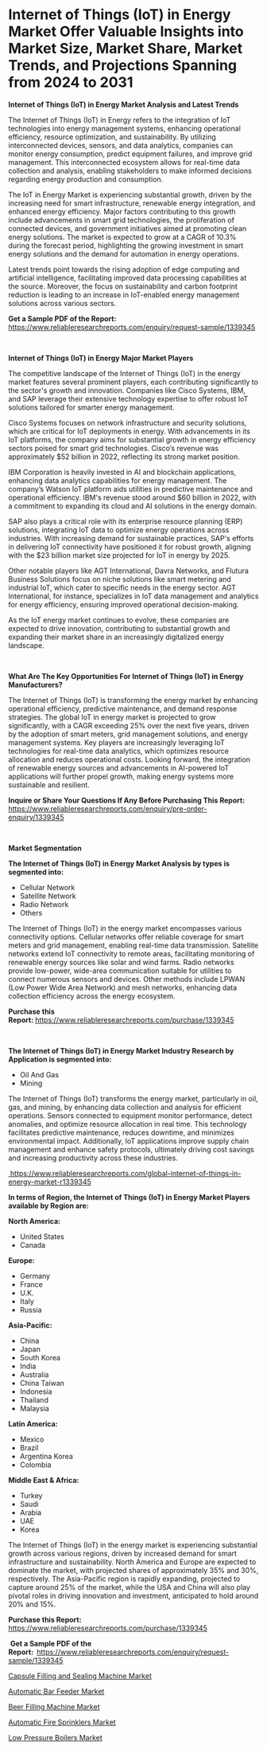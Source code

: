 <p><h1>Internet of Things (IoT) in Energy Market Offer Valuable Insights into Market Size, Market Share, Market Trends, and Projections Spanning from 2024 to 2031</h1></p><p><strong>Internet of Things (IoT) in Energy Market Analysis and Latest Trends</strong></p>
<p><p>The Internet of Things (IoT) in Energy refers to the integration of IoT technologies into energy management systems, enhancing operational efficiency, resource optimization, and sustainability. By utilizing interconnected devices, sensors, and data analytics, companies can monitor energy consumption, predict equipment failures, and improve grid management. This interconnected ecosystem allows for real-time data collection and analysis, enabling stakeholders to make informed decisions regarding energy production and consumption. </p><p>The IoT in Energy Market is experiencing substantial growth, driven by the increasing need for smart infrastructure, renewable energy integration, and enhanced energy efficiency. Major factors contributing to this growth include advancements in smart grid technologies, the proliferation of connected devices, and government initiatives aimed at promoting clean energy solutions. The market is expected to grow at a CAGR of 10.3% during the forecast period, highlighting the growing investment in smart energy solutions and the demand for automation in energy operations.</p><p>Latest trends point towards the rising adoption of edge computing and artificial intelligence, facilitating improved data processing capabilities at the source. Moreover, the focus on sustainability and carbon footprint reduction is leading to an increase in IoT-enabled energy management solutions across various sectors.</p></p>
<p><strong>Get a Sample PDF of the Report:&nbsp;</strong> <a href="https://www.reliableresearchreports.com/enquiry/request-sample/1339345?utm_campaign=5&utm_medium=2&utm_source=Github&utm_content=ia&utm_term=20102024&utm_id=internet-of-things-iot-in-energy">https://www.reliableresearchreports.com/enquiry/request-sample/1339345</a></p>
<p>&nbsp;</p>
<p><strong>Internet of Things (IoT) in Energy Major Market Players</strong></p>
<p><p>The competitive landscape of the Internet of Things (IoT) in the energy market features several prominent players, each contributing significantly to the sector's growth and innovation. Companies like Cisco Systems, IBM, and SAP leverage their extensive technology expertise to offer robust IoT solutions tailored for smarter energy management.</p><p>Cisco Systems focuses on network infrastructure and security solutions, which are critical for IoT deployments in energy. With advancements in its IoT platforms, the company aims for substantial growth in energy efficiency sectors poised for smart grid technologies. Cisco’s revenue was approximately $52 billion in 2022, reflecting its strong market position.</p><p>IBM Corporation is heavily invested in AI and blockchain applications, enhancing data analytics capabilities for energy management. The company’s Watson IoT platform aids utilities in predictive maintenance and operational efficiency. IBM's revenue stood around $60 billion in 2022, with a commitment to expanding its cloud and AI solutions in the energy domain.</p><p>SAP also plays a critical role with its enterprise resource planning (ERP) solutions, integrating IoT data to optimize energy operations across industries. With increasing demand for sustainable practices, SAP's efforts in delivering IoT connectivity have positioned it for robust growth, aligning with the $23 billion market size projected for IoT in energy by 2025.</p><p>Other notable players like AGT International, Davra Networks, and Flutura Business Solutions focus on niche solutions like smart metering and industrial IoT, which cater to specific needs in the energy sector. AGT International, for instance, specializes in IoT data management and analytics for energy efficiency, ensuring improved operational decision-making.</p><p>As the IoT energy market continues to evolve, these companies are expected to drive innovation, contributing to substantial growth and expanding their market share in an increasingly digitalized energy landscape.</p></p>
<p>&nbsp;</p>
<p><strong>What Are The Key Opportunities For Internet of Things (IoT) in Energy Manufacturers?</strong></p>
<p><p>The Internet of Things (IoT) is transforming the energy market by enhancing operational efficiency, predictive maintenance, and demand response strategies. The global IoT in energy market is projected to grow significantly, with a CAGR exceeding 25% over the next five years, driven by the adoption of smart meters, grid management solutions, and energy management systems. Key players are increasingly leveraging IoT technologies for real-time data analytics, which optimizes resource allocation and reduces operational costs. Looking forward, the integration of renewable energy sources and advancements in AI-powered IoT applications will further propel growth, making energy systems more sustainable and resilient.</p></p>
<p><strong>Inquire or Share Your Questions If Any Before Purchasing This Report:</strong> <a href="https://www.reliableresearchreports.com/enquiry/pre-order-enquiry/1339345?utm_campaign=5&utm_medium=2&utm_source=Github&utm_content=ia&utm_term=20102024&utm_id=internet-of-things-iot-in-energy">https://www.reliableresearchreports.com/enquiry/pre-order-enquiry/1339345</a></p>
<p>&nbsp;</p>
<p><strong>Market Segmentation</strong></p>
<p><strong>The Internet of Things (IoT) in Energy Market Analysis by types is segmented into:</strong></p>
<p><ul><li>Cellular Network</li><li>Satellite Network</li><li>Radio Network</li><li>Others</li></ul></p>
<p><p>The Internet of Things (IoT) in the energy market encompasses various connectivity options. Cellular networks offer reliable coverage for smart meters and grid management, enabling real-time data transmission. Satellite networks extend IoT connectivity to remote areas, facilitating monitoring of renewable energy sources like solar and wind farms. Radio networks provide low-power, wide-area communication suitable for utilities to connect numerous sensors and devices. Other methods include LPWAN (Low Power Wide Area Network) and mesh networks, enhancing data collection efficiency across the energy ecosystem.</p></p>
<p><strong>Purchase this Report:&nbsp;</strong><a href="https://www.reliableresearchreports.com/purchase/1339345?utm_campaign=5&utm_medium=2&utm_source=Github&utm_content=ia&utm_term=20102024&utm_id=internet-of-things-iot-in-energy">https://www.reliableresearchreports.com/purchase/1339345</a></p>
<p>&nbsp;</p>
<p><strong>The Internet of Things (IoT) in Energy Market Industry Research by Application is segmented into:</strong></p>
<p><ul><li>Oil And Gas</li><li>Mining</li></ul></p>
<p><p>The Internet of Things (IoT) transforms the energy market, particularly in oil, gas, and mining, by enhancing data collection and analysis for efficient operations. Sensors connected to equipment monitor performance, detect anomalies, and optimize resource allocation in real time. This technology facilitates predictive maintenance, reduces downtime, and minimizes environmental impact. Additionally, IoT applications improve supply chain management and enhance safety protocols, ultimately driving cost savings and increasing productivity across these industries.</p></p>
<p><a href="https://www.reliableresearchreports.com/global-internet-of-things-in-energy-market-r1339345?utm_campaign=5&utm_medium=2&utm_source=Github&utm_content=ia&utm_term=20102024&utm_id=internet-of-things-iot-in-energy">&nbsp;https://www.reliableresearchreports.com/global-internet-of-things-in-energy-market-r1339345</a></p>
<p><strong>In terms of Region, the Internet of Things (IoT) in Energy Market Players available by Region are:</strong></p>
<p>
    <p> <strong> North America: </strong>
        <ul>
            <li>United States</li>
            <li>Canada</li>
        </ul>
        </p> 
    <p> <strong> Europe: </strong>
        <ul>
            <li>Germany</li>
            <li>France</li>
            <li>U.K.</li>
            <li>Italy</li>
            <li>Russia</li>
        </ul>
        </p> 
    <p> <strong> Asia-Pacific: </strong>
        <ul>
            <li>China</li>
            <li>Japan</li>
            <li>South Korea</li>
            <li>India</li>
            <li>Australia</li>
            <li>China Taiwan</li>
            <li>Indonesia</li>
            <li>Thailand</li>
            <li>Malaysia</li>
        </ul>
        </p> 
    <p> <strong> Latin America: </strong>
        <ul>
            <li>Mexico</li>
            <li>Brazil</li>
            <li>Argentina Korea</li>
            <li>Colombia</li>
        </ul>
        </p> 
    <p> <strong> Middle East & Africa: </strong>
        <ul>
            <li>Turkey</li>
            <li>Saudi</li>
            <li>Arabia</li>
            <li>UAE</li>
            <li>Korea</li>
        </ul>
    </p>
    </p>
<p><p>The Internet of Things (IoT) in the energy market is experiencing substantial growth across various regions, driven by increased demand for smart infrastructure and sustainability. North America and Europe are expected to dominate the market, with projected shares of approximately 35% and 30%, respectively. The Asia-Pacific region is rapidly expanding, projected to capture around 25% of the market, while the USA and China will also play pivotal roles in driving innovation and investment, anticipated to hold around 20% and 15%.</p></p>
<p><strong>Purchase this Report: </strong><a href="https://www.reliableresearchreports.com/purchase/1339345?utm_campaign=5&utm_medium=2&utm_source=Github&utm_content=ia&utm_term=20102024&utm_id=internet-of-things-iot-in-energy">https://www.reliableresearchreports.com/purchase/1339345</a></p>
<p>&nbsp;<strong>Get a Sample PDF of the Report:&nbsp;&nbsp;</strong><a href="https://www.reliableresearchreports.com/enquiry/request-sample/1339345?utm_campaign=5&utm_medium=2&utm_source=Github&utm_content=ia&utm_term=20102024&utm_id=internet-of-things-iot-in-energy">https://www.reliableresearchreports.com/enquiry/request-sample/1339345</a></p>
<p><strong></strong></p>
<p><p><a href="https://www.linkedin.com/pulse/future-innovation-global-capsule-filling-sealing-machine-market-ylgfe?utm_campaign=5&utm_medium=2&utm_source=Github&utm_content=ia&utm_term=20102024&utm_id=internet-of-things-iot-in-energy">Capsule Filling and Sealing Machine Market</a></p><p><a href="https://issuu.com/reportprime-2/docs/automatic-bar-feeder-market-size-20_fabefc6fca8dba?utm_campaign=5&utm_medium=2&utm_source=Github&utm_content=ia&utm_term=20102024&utm_id=internet-of-things-iot-in-energy">Automatic Bar Feeder Market</a></p><p><a href="https://issuu.com/reportprime-2/docs/beer-filling-machine-market-size-20_ee94966409f0a7?utm_campaign=5&utm_medium=2&utm_source=Github&utm_content=ia&utm_term=20102024&utm_id=internet-of-things-iot-in-energy">Beer Filling Machine Market</a></p><p><a href="https://github.com/SidorelaGurakuqi596/Market-Research-Report-List-1/blob/main/automatic-fire-sprinklers-market.md?utm_campaign=5&utm_medium=2&utm_source=Github&utm_content=ia&utm_term=20102024&utm_id=internet-of-things-iot-in-energy">Automatic Fire Sprinklers Market</a></p><p><a href="https://www.linkedin.com/pulse/low-pressure-boilers-market-opportunities-emerging-global-inpoe?utm_campaign=5&utm_medium=2&utm_source=Github&utm_content=ia&utm_term=20102024&utm_id=internet-of-things-iot-in-energy">Low Pressure Boilers Market</a></p></p>